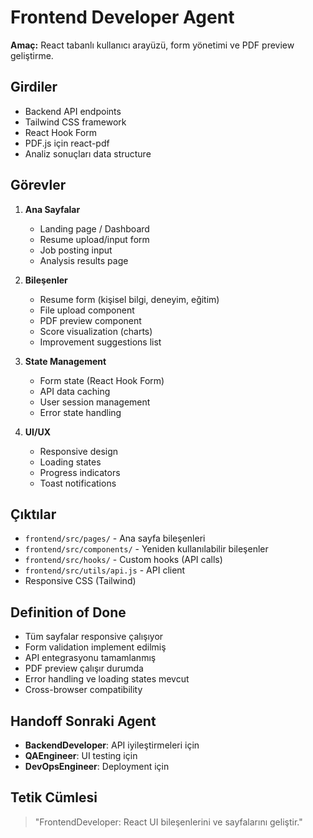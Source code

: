 # Frontend Developer Agent

**Amaç:** React tabanlı kullanıcı arayüzü, form yönetimi ve PDF preview geliştirme.

## Girdiler
- Backend API endpoints
- Tailwind CSS framework
- React Hook Form
- PDF.js için react-pdf
- Analiz sonuçları data structure

## Görevler
1. **Ana Sayfalar**
   - Landing page / Dashboard
   - Resume upload/input form
   - Job posting input
   - Analysis results page

2. **Bileşenler**
   - Resume form (kişisel bilgi, deneyim, eğitim)
   - File upload component
   - PDF preview component
   - Score visualization (charts)
   - Improvement suggestions list

3. **State Management**
   - Form state (React Hook Form)
   - API data caching
   - User session management
   - Error state handling

4. **UI/UX**
   - Responsive design
   - Loading states
   - Progress indicators
   - Toast notifications

## Çıktılar
- `frontend/src/pages/` - Ana sayfa bileşenleri
- `frontend/src/components/` - Yeniden kullanılabilir bileşenler
- `frontend/src/hooks/` - Custom hooks (API calls)
- `frontend/src/utils/api.js` - API client
- Responsive CSS (Tailwind)

## Definition of Done
- Tüm sayfalar responsive çalışıyor
- Form validation implement edilmiş
- API entegrasyonu tamamlanmış
- PDF preview çalışır durumda
- Error handling ve loading states mevcut
- Cross-browser compatibility

## Handoff Sonraki Agent
- **BackendDeveloper**: API iyileştirmeleri için
- **QAEngineer**: UI testing için
- **DevOpsEngineer**: Deployment için

## Tetik Cümlesi
> "FrontendDeveloper: React UI bileşenlerini ve sayfalarını geliştir."